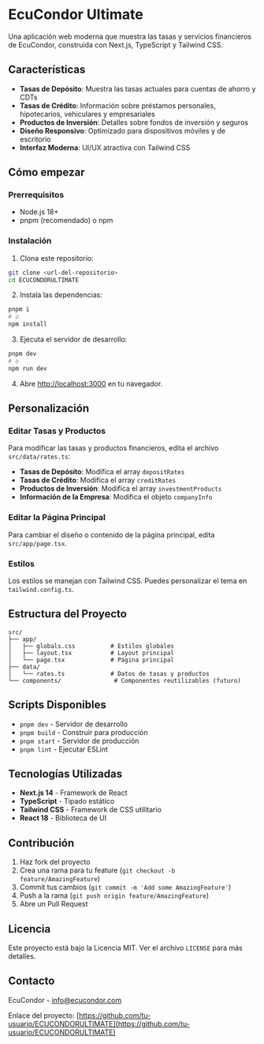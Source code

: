 # EcuCondor Ultimate

Una aplicación web moderna que muestra las tasas y servicios financieros de EcuCondor, construida con Next.js, TypeScript y Tailwind CSS.

## Características

- **Tasas de Depósito**: Muestra las tasas actuales para cuentas de ahorro y CDTs
- **Tasas de Crédito**: Información sobre préstamos personales, hipotecarios, vehiculares y empresariales
- **Productos de Inversión**: Detalles sobre fondos de inversión y seguros
- **Diseño Responsivo**: Optimizado para dispositivos móviles y de escritorio
- **Interfaz Moderna**: UI/UX atractiva con Tailwind CSS

## Cómo empezar

### Prerrequisitos

- Node.js 18+ 
- pnpm (recomendado) o npm

### Instalación

1. Clona este repositorio:
```bash
git clone <url-del-repositorio>
cd ECUCONDORULTIMATE
```

2. Instala las dependencias:
```bash
pnpm i
# o
npm install
```

3. Ejecuta el servidor de desarrollo:
```bash
pnpm dev
# o
npm run dev
```

4. Abre [http://localhost:3000](http://localhost:3000) en tu navegador.

## Personalización

### Editar Tasas y Productos

Para modificar las tasas y productos financieros, edita el archivo `src/data/rates.ts`:

- **Tasas de Depósito**: Modifica el array `depositRates`
- **Tasas de Crédito**: Modifica el array `creditRates`
- **Productos de Inversión**: Modifica el array `investmentProducts`
- **Información de la Empresa**: Modifica el objeto `companyInfo`

### Editar la Página Principal

Para cambiar el diseño o contenido de la página principal, edita `src/app/page.tsx`.

### Estilos

Los estilos se manejan con Tailwind CSS. Puedes personalizar el tema en `tailwind.config.ts`.

## Estructura del Proyecto

```
src/
├── app/
│   ├── globals.css          # Estilos globales
│   ├── layout.tsx           # Layout principal
│   └── page.tsx             # Página principal
├── data/
│   └── rates.ts             # Datos de tasas y productos
└── components/               # Componentes reutilizables (futuro)
```

## Scripts Disponibles

- `pnpm dev` - Servidor de desarrollo
- `pnpm build` - Construir para producción
- `pnpm start` - Servidor de producción
- `pnpm lint` - Ejecutar ESLint

## Tecnologías Utilizadas

- **Next.js 14** - Framework de React
- **TypeScript** - Tipado estático
- **Tailwind CSS** - Framework de CSS utilitario
- **React 18** - Biblioteca de UI

## Contribución

1. Haz fork del proyecto
2. Crea una rama para tu feature (`git checkout -b feature/AmazingFeature`)
3. Commit tus cambios (`git commit -m 'Add some AmazingFeature'`)
4. Push a la rama (`git push origin feature/AmazingFeature`)
5. Abre un Pull Request

## Licencia

Este proyecto está bajo la Licencia MIT. Ver el archivo `LICENSE` para más detalles.

## Contacto

EcuCondor - info@ecucondor.com

Enlace del proyecto: [https://github.com/tu-usuario/ECUCONDORULTIMATE](https://github.com/tu-usuario/ECUCONDORULTIMATE)
